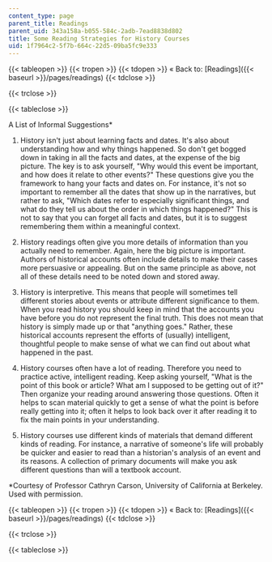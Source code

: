 ```yaml
---
content_type: page
parent_title: Readings
parent_uid: 343a158a-b055-584c-2adb-7ead8838d802
title: Some Reading Strategies for History Courses
uid: 1f7964c2-5f7b-664c-22d5-09ba5fc9e333
---
```


{{< tableopen >}}
{{< tropen >}}
{{< tdopen >}}
« Back to: [Readings]({{< baseurl >}}/pages/readings)
{{< tdclose >}}

{{< trclose >}}

{{< tableclose >}}

A List of Informal Suggestions\*

1.  History isn't just about learning facts and dates. It's also about understanding how and why things happened. So don't get bogged down in taking in all the facts and dates, at the expense of the big picture. The key is to ask yourself, "Why would this event be important, and how does it relate to other events?" These questions give you the framework to hang your facts and dates on. For instance, it's not so important to remember all the dates that show up in the narratives, but rather to ask, "Which dates refer to especially significant things, and what do they tell us about the order in which things happened?" This is not to say that you can forget all facts and dates, but it is to suggest remembering them within a meaningful context.
  
3.  History readings often give you more details of information than you actually need to remember. Again, here the big picture is important. Authors of historical accounts often include details to make their cases more persuasive or appealing. But on the same principle as above, not all of these details need to be noted down and stored away.
  
5.  History is interpretive. This means that people will sometimes tell different stories about events or attribute different significance to them. When you read history you should keep in mind that the accounts you have before you do not represent the final truth. This does not mean that history is simply made up or that "anything goes." Rather, these historical accounts represent the efforts of (usually) intelligent, thoughtful people to make sense of what we can find out about what happened in the past.
  
7.  History courses often have a lot of reading. Therefore you need to practice active, intelligent reading. Keep asking yourself, "What is the point of this book or article? What am I supposed to be getting out of it?" Then organize your reading around answering those questions. Often it helps to scan material quickly to get a sense of what the point is before really getting into it; often it helps to look back over it after reading it to fix the main points in your understanding.
  
9.  History courses use different kinds of materials that demand different kinds of reading. For instance, a narrative of someone's life will probably be quicker and easier to read than a historian's analysis of an event and its reasons. A collection of primary documents will make you ask different questions than will a textbook account.

\*Courtesy of Professor Cathryn Carson, University of California at Berkeley. Used with permission.

{{< tableopen >}}
{{< tropen >}}
{{< tdopen >}}
« Back to: [Readings]({{< baseurl >}}/pages/readings)
{{< tdclose >}}

{{< trclose >}}

{{< tableclose >}}